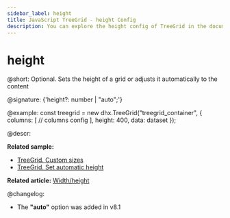 ```yaml
---
sidebar_label: height
title: JavaScript TreeGrid - height Config 
description: You can explore the height config of TreeGrid in the documentation of the DHTMLX JavaScript UI library. Browse developer guides and API reference, try out code examples and live demos, and download a free 30-day evaluation version of DHTMLX Suite.
---
```


# height

@short: Optional. Sets the height of a grid or adjusts it automatically to the content

@signature: {'height?: number | "auto";'}

@example:
const treegrid = new dhx.TreeGrid("treegrid_container", {
	columns: [
		// columns config
	],
	height: 400,
	data: dataset
});

@descr:

**Related sample:** 
- [TreeGrid. Custom sizes](https://snippet.dhtmlx.com/7w8jxgft)
- [TreeGrid. Set automatic height](https://snippet.dhtmlx.com/wg7xosq8)

**Related article:** [Width/height](treegrid/configuration.md#widthheight)

@changelog: 

- The **"auto"** option was added in v8.1
